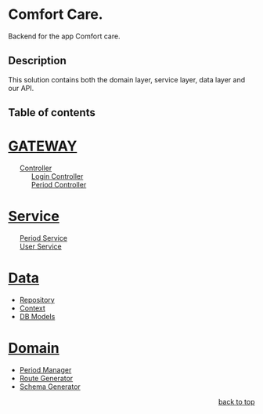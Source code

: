 <a name="readme-top"></a>

# Comfort Care.

Backend for the app Comfort care.

## Description

This solution contains both the domain layer, service layer, data layer and our API.

## Table of contents
<h1><a href="#ComfortCare.Api">GATEWAY</a></h1>
<ul>
    <li style="list-style: none;">
        <a href="#Controllers">Controller</a>
        <ul>
            <li style="list-style: none;"><a href="#Controllers/LoginController">Login Controller</a></li>
            <li style="list-style: none;"><a href="#Controllers/PeriodController">Period Controller</a></li>
        </ul>
    </li>
</ul>
<h1><a href="#Service">Service</a></h1>
<ul>
    <li style="list-style: none;"><a href="#Service/PeriodService">Period Service</a></li>
    <li style="list-style: none;"><a href="#Service/UserService">User Service</a></li>
</ul>
<h1><a href="#Data">Data</a></h1>
<ul>
    <li><a href="#Data/ComfortCareRepository">Repository</a></li>
    <li>
        <a href="#Data/ComfortCareDbContext">Context</a>
    <li><a href="#Data/Models">DB Models</a></li>
</ul>
<h1><a href="#Domain">Domain</a></h1>
<ul>
    <li>
        <a href="#BusinessLogic/PeriodManager">Period Manager</a>
    <li><a href="#BusinessLogic/RouteGenerator">Route Generator</a></li>
    <li><a href="#BusinessLogic/SchemaGenerator">Schema Generator</a></li>
    </li>
</ul>
<p align="right"><a href="#readme-top">back to top</a></p>
